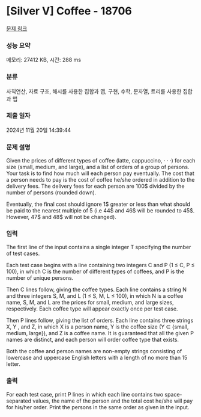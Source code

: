 # [Silver V] Coffee - 18706 

[문제 링크](https://www.acmicpc.net/problem/18706) 

### 성능 요약

메모리: 27412 KB, 시간: 288 ms

### 분류

사칙연산, 자료 구조, 해시를 사용한 집합과 맵, 구현, 수학, 문자열, 트리를 사용한 집합과 맵

### 제출 일자

2024년 11월 20일 14:39:44

### 문제 설명

<p>Given the prices of different types of coffee (latte, cappuccino, · · ·) for each size (small, medium, and large), and a list of orders of a group of persons. Your task is to find how much will each person pay eventually. The cost that a person needs to pay is the cost of coffee he/she ordered in addition to the delivery fees. The delivery fees for each person are 100<span>$</span> divided by the number of persons (rounded down).</p>

<p>Eventually, the final cost should ignore 1<span>$</span> greater or less than what should be paid to the nearest multiple of 5 (i.e 44<span>$</span> and 46<span>$</span> will be rounded to 45<span>$</span>. However, 47<span>$</span> and 48<span>$</span> will not be changed).</p>

### 입력 

 <p>The first line of the input contains a single integer T specifying the number of test cases.</p>

<p>Each test case begins with a line containing two integers C and P (1 ≤ C, P ≤ 100), in which C is the number of different types of coffees, and P is the number of unique persons.</p>

<p>Then C lines follow, giving the coffee types. Each line contains a string N and three integers S, M, and L (1 ≤ S, M, L ≤ 100), in which N is a coffee name, S, M, and L are the prices for small, medium, and large sizes, respectively. Each coffee type will appear exactly once per test case.</p>

<p>Then P lines follow, giving the list of orders. Each line contains three strings X, Y , and Z, in which X is a person name, Y is the coffee size (Y ∈ {small, medium, large}), and Z is a coffee name. It is guaranteed that all the given P names are distinct, and each person will order coffee type that exists.</p>

<p>Both the coffee and person names are non-empty strings consisting of lowercase and uppercase English letters with a length of no more than 15 letter.</p>

### 출력 

 <p>For each test case, print P lines in which each line contains two space-separated values, the name of the person and the total cost he/she will pay for his/her order. Print the persons in the same order as given in the input.</p>

